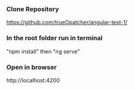 ### Clone Repository
https://github.com/trueOpatcher/angular-test-1/

### In the root folder run in terminal
"npm install" then "ng serve"

### Open in browser
http://localhost:4200
